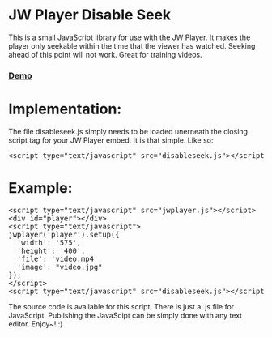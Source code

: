 JW Player Disable Seek
==========

This is a small JavaScript library for use with the JW Player. It makes the player only seekable within the time that the viewer has watched. Seeking ahead of this point will not work. Great for training videos.

### [Demo](http://www.pluginsbyethan.com/github/disableseek.html)

Implementation:
==========

The file disableseek.js simply needs to be loaded unerneath the closing script tag for your JW Player embed. It is that simple. Like so:

<pre>
&lt;script type=&quot;text/javascript&quot; src=&quot;disableseek.js&quot;&gt;&lt;/script&gt;
</pre>

Example:
==========
<pre>
&lt;script type=&quot;text/javascript&quot; src=&quot;jwplayer.js&quot;&gt;&lt;/script&gt;
&lt;div id=&quot;player&quot;&gt;&lt;/div&gt;
&lt;script type=&quot;text/javascript&quot;&gt;
jwplayer('player').setup({
&nbsp;&nbsp;'width': '575',
&nbsp;&nbsp;'height': '400',
&nbsp;&nbsp;'file': 'video.mp4'
&nbsp;&nbsp;'image': &quot;video.jpg&quot;
});
&lt;/script&gt;
&lt;script type=&quot;text/javascript&quot; src=&quot;disableseek.js&quot;&gt;&lt;/script&gt;
</pre>

The source code is available for this script. There is just a .js file for JavaScript. Publishing the JavaScipt can be simply done with any text editor. Enjoy~! :)